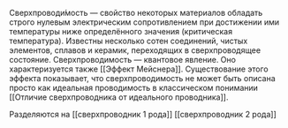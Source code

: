 Сверхпроводи́мость — свойство некоторых материалов обладать строго нулевым электрическим сопротивлением при достижении ими температуры ниже определённого значения (критическая температура). Известны несколько сотен соединений, чистых элементов, сплавов и керамик, переходящих в сверхпроводящее состояние. Сверхпроводимость — квантовое явление. Оно характеризуется также [[Эффект Мейснера]]. Существование этого эффекта показывает, что сверхпроводимость не может быть описана просто как идеальная проводимость в классическом понимании [[Отличие сверхпроводника от идеального проводника]].

Разделяются на
[[сверхпроводник 1 рода]]
[[сверхпроводник 2 рода]]